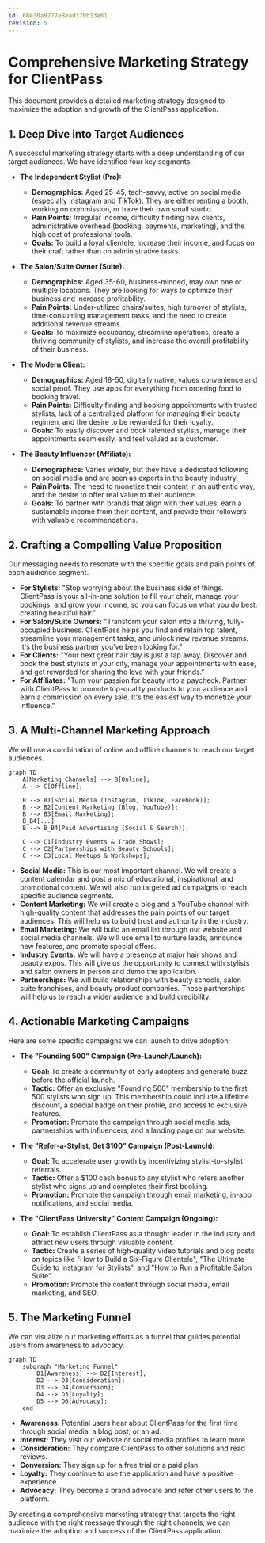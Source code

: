 ```yaml
---
id: 68e30a9777e8ead370b13e61
revision: 5
---
```


# Comprehensive Marketing Strategy for ClientPass

This document provides a detailed marketing strategy designed to maximize the adoption and growth of the ClientPass application.

## 1. Deep Dive into Target Audiences

A successful marketing strategy starts with a deep understanding of our target audiences. We have identified four key segments:

- **The Independent Stylist (Pro):**
    - **Demographics:** Aged 25-45, tech-savvy, active on social media (especially Instagram and TikTok). They are either renting a booth, working on commission, or have their own small studio.
    - **Pain Points:** Irregular income, difficulty finding new clients, administrative overhead (booking, payments, marketing), and the high cost of professional tools.
    - **Goals:** To build a loyal clientele, increase their income, and focus on their craft rather than on administrative tasks.

- **The Salon/Suite Owner (Suite):**
    - **Demographics:** Aged 35-60, business-minded, may own one or multiple locations. They are looking for ways to optimize their business and increase profitability.
    - **Pain Points:** Under-utilized chairs/suites, high turnover of stylists, time-consuming management tasks, and the need to create additional revenue streams.
    - **Goals:** To maximize occupancy, streamline operations, create a thriving community of stylists, and increase the overall profitability of their business.

- **The Modern Client:**
    - **Demographics:** Aged 18-50, digitally native, values convenience and social proof. They use apps for everything from ordering food to booking travel.
    - **Pain Points:** Difficulty finding and booking appointments with trusted stylists, lack of a centralized platform for managing their beauty regimen, and the desire to be rewarded for their loyalty.
    - **Goals:** To easily discover and book talented stylists, manage their appointments seamlessly, and feel valued as a customer.

- **The Beauty Influencer (Affiliate):**
    - **Demographics:** Varies widely, but they have a dedicated following on social media and are seen as experts in the beauty industry.
    - **Pain Points:** The need to monetize their content in an authentic way, and the desire to offer real value to their audience.
    - **Goals:** To partner with brands that align with their values, earn a sustainable income from their content, and provide their followers with valuable recommendations.

## 2. Crafting a Compelling Value Proposition

Our messaging needs to resonate with the specific goals and pain points of each audience segment.

- **For Stylists:** "Stop worrying about the business side of things. ClientPass is your all-in-one solution to fill your chair, manage your bookings, and grow your income, so you can focus on what you do best: creating beautiful hair."
- **For Salon/Suite Owners:** "Transform your salon into a thriving, fully-occupied business. ClientPass helps you find and retain top talent, streamline your management tasks, and unlock new revenue streams. It's the business partner you've been looking for."
- **For Clients:** "Your next great hair day is just a tap away. Discover and book the best stylists in your city, manage your appointments with ease, and get rewarded for sharing the love with your friends."
- **For Affiliates:** "Turn your passion for beauty into a paycheck. Partner with ClientPass to promote top-quality products to your audience and earn a commission on every sale. It's the easiest way to monetize your influence."

## 3. A Multi-Channel Marketing Approach

We will use a combination of online and offline channels to reach our target audiences.

```mermaid
graph TD
    A[Marketing Channels] --> B[Online];
    A --> C[Offline];

    B --> B1[Social Media (Instagram, TikTok, Facebook)];
    B --> B2[Content Marketing (Blog, YouTube)];
    B --> B3[Email Marketing];
    B_B4[...]
    B --> B_B4[Paid Advertising (Social & Search)];

    C --> C1[Industry Events & Trade Shows];
    C --> C2[Partnerships with Beauty Schools];
    C --> C3[Local Meetups & Workshops];
```

- **Social Media:** This is our most important channel. We will create a content calendar and post a mix of educational, inspirational, and promotional content. We will also run targeted ad campaigns to reach specific audience segments.
- **Content Marketing:** We will create a blog and a YouTube channel with high-quality content that addresses the pain points of our target audiences. This will help us to build trust and authority in the industry.
- **Email Marketing:** We will build an email list through our website and social media channels. We will use email to nurture leads, announce new features, and promote special offers.
- **Industry Events:** We will have a presence at major hair shows and beauty expos. This will give us the opportunity to connect with stylists and salon owners in person and demo the application.
- **Partnerships:** We will build relationships with beauty schools, salon suite franchises, and beauty product companies. These partnerships will help us to reach a wider audience and build credibility.

## 4. Actionable Marketing Campaigns

Here are some specific campaigns we can launch to drive adoption:

- **The "Founding 500" Campaign (Pre-Launch/Launch):**
    - **Goal:** To create a community of early adopters and generate buzz before the official launch.
    - **Tactic:** Offer an exclusive "Founding 500" membership to the first 500 stylists who sign up. This membership could include a lifetime discount, a special badge on their profile, and access to exclusive features.
    - **Promotion:** Promote the campaign through social media ads, partnerships with influencers, and a landing page on our website.

- **The "Refer-a-Stylist, Get $100" Campaign (Post-Launch):**
    - **Goal:** To accelerate user growth by incentivizing stylist-to-stylist referrals.
    - **Tactic:** Offer a $100 cash bonus to any stylist who refers another stylist who signs up and completes their first booking.
    - **Promotion:** Promote the campaign through email marketing, in-app notifications, and social media.

- **The "ClientPass University" Content Campaign (Ongoing):**
    - **Goal:** To establish ClientPass as a thought leader in the industry and attract new users through valuable content.
    - **Tactic:** Create a series of high-quality video tutorials and blog posts on topics like "How to Build a Six-Figure Clientele", "The Ultimate Guide to Instagram for Stylists", and "How to Run a Profitable Salon Suite".
    - **Promotion:** Promote the content through social media, email marketing, and SEO.

## 5. The Marketing Funnel

We can visualize our marketing efforts as a funnel that guides potential users from awareness to advocacy.

```mermaid
graph TD
    subgraph "Marketing Funnel"
        D1[Awareness] --> D2[Interest];
        D2 --> D3[Consideration];
        D3 --> D4[Conversion];
        D4 --> D5[Loyalty];
        D5 --> D6[Advocacy];
    end
```

- **Awareness:** Potential users hear about ClientPass for the first time through social media, a blog post, or an ad.
- **Interest:** They visit our website or social media profiles to learn more.
- **Consideration:** They compare ClientPass to other solutions and read reviews.
- **Conversion:** They sign up for a free trial or a paid plan.
- **Loyalty:** They continue to use the application and have a positive experience.
- **Advocacy:** They become a brand advocate and refer other users to the platform.

By creating a comprehensive marketing strategy that targets the right audience with the right message through the right channels, we can maximize the adoption and success of the ClientPass application.
